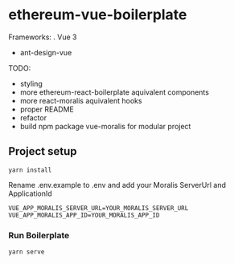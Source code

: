 # ethereum-vue-boilerplate

Frameworks:
. Vue 3
- ant-design-vue

TODO:
- styling
- more ethereum-react-boilerplate aquivalent components
- more react-moralis aquivalent hooks
- proper README
- refactor
- build npm package vue-moralis for modular project


## Project setup
```
yarn install
```
Rename .env.example to .env and add your Moralis ServerUrl and ApplicationId
```
VUE_APP_MORALIS_SERVER_URL=YOUR_MORALIS_SERVER_URL
VUE_APP_MORALIS_APP_ID=YOUR_MORALIS_APP_ID
```

### Run Boilerplate
```
yarn serve
```

